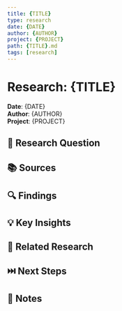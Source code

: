 ```yaml
---
title: {TITLE}
type: research
date: {DATE}
author: {AUTHOR}
project: {PROJECT}
path: {TITLE}.md
tags: [research]
---
```


# Research: {TITLE}

**Date**: {DATE}  
**Author**: {AUTHOR}  
**Project**: {PROJECT}

## 🎯 Research Question


## 📚 Sources


## 🔍 Findings


## 💡 Key Insights


## 🔗 Related Research


## ⏭️ Next Steps


## 📝 Notes